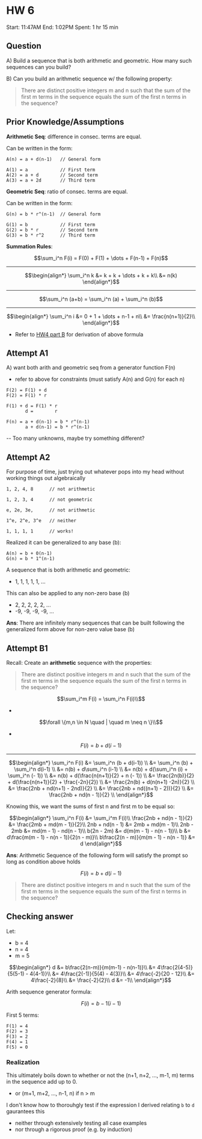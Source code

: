 # HW 6

Start: 11:47AM
End: 1:02PM
Spent: 1 hr 15 min

## Question

A) Build a sequence that is both arithmetic and geometric. How many such sequences can you build?

B) Can you build an arithmetic sequence w/ the following property: 
> There are distinct positive integers m and n such that the sum of the first m terms in the sequence equals the sum of the first n terms in the sequence?

## Prior Knowledge/Assumptions

**Arithmetic Seq**: difference in consec. terms are equal.

Can be written in the form:

```
A(n) = a + d(n-1)   // General form

A(1) = a            // First term
A(2) = a + d        // Second term
A(3) = a + 2d       // Third term
```

**Geometric Seq**: ratio of consec. terms are equal.

Can be written in the form:

```
G(n) = b * r^(n-1)  // General form

G(1) = b            // First term
G(2) = b * r        // Second term
G(3) = b * r^2      // Third term
```

**Summation Rules**:
```math
\sum_i^n F(i)  = F(0) + F(1) + \dots + F(n-1) + F(n)
```
---
```math
\begin{align*}
\sum_i^n k     &= k + k + \dots + k + k\\
               &= n(k)
\end{align*}
```
---
```math
\sum_i^n (a+b) = \sum_i^n (a) + \sum_i^n (b)
```
---
```math
\begin{align*}
\sum_i^n i     &= 0 + 1 + \dots + n-1 + n\\
               &= \frac{n(n+1)}{2}\\
\end{align*}
```
- Refer to [HW4 part B](./hw4.md#part-b) for derivation of above formula

## Attempt A1

A) want both arith and geometric seq from a generator function F(n)
- refer to above for constraints (must satisfy A(n) and G(n) for each n)

```
F(2) = F(1) + d
F(2) = F(1) * r

F(1) + d = F(1) * r
       d =        r
```

```
F(n) = a + d(n-1) = b * r^(n-1)
       a + d(n-1) = b * r^(n-1)
```

-- Too many unknowns, maybe try something different?

## Attempt A2

For purpose of time, just trying out whatever pops into my head without working things out algebraically

```
1, 2, 4, 8      // not arithmetic

1, 2, 3, 4      // not geometric

e, 2e, 3e,      // not arithmetic

1^e, 2^e, 3^e   // neither

1, 1, 1, 1      // works!
```

Realized it can be generalized to any base (b): 
```
A(n) = b + 0(n-1)   
G(n) = b * 1^(n-1)
```

A sequence that is both arithmetic and geometric:
- 1, 1, 1, 1, 1, ... 

This can also be applied to any non-zero base (b)
- 2, 2, 2, 2, 2, ...
- -9, -9, -9, -9, ...

**Ans**: There are infinitely many sequences that can be built following the generalized form above for non-zero value base (b)

## Attempt B1

Recall: Create an **arithmetic** sequence with the properties:
> There are distinct positive integers m and n such that the sum of the first m terms in the sequence equals the sum of the first n terms in the sequence?
 
```math
\sum_i^m F(i) = \sum_i^n F(i)\\
```
-
```math
\forall \{m,n \in N \quad | \quad m \neq n \}\\
```
-
```math
F(i) = b + d(i-1)
```
---

```math
\begin{align*}

\sum_i^n F(i) &= \sum_i^n (b + d(i-1)) \\
              &= \sum_i^n (b) + \sum_i^n d(i-1) \\
              &= n(b) + d\sum_i^n (i-1) \\
              &= n(b) + d(\sum_i^n (i) + \sum_i^n (- 1)) \\
              &= n(b) + d(\frac{n(n+1)}{2} + n (- 1)) \\
              &= \frac{2n(b)}{2} + d(\frac{n(n+1)}{2} + \frac{-2n}{2}) \\
              &= \frac{2n(b) + d(n(n+1) -2n)}{2} \\
              &= \frac{2nb + nd(n+1) - 2nd)}{2} \\
              &= \frac{2nb + nd((n+1) - 2))}{2} \\
              &= \frac{2nb + nd(n - 1)}{2} \\
\end{align*}
```

Knowing this, we want the sums of first n and first m to be equal so:

```math
\begin{align*}
\sum_i^n F(i)                           &= \sum_i^m F(i)\\
\frac{2nb + nd(n - 1)}{2}               &= \frac{2mb + md(m - 1)}{2}\\
2nb + nd(n - 1)                         &= 2mb + md(m - 1)\\
2nb - 2mb                               &= md(m - 1) - nd(n - 1)\\
b(2n - 2m)                              &= d(m(m - 1) - n(n - 1))\\
b                                       &= d\frac{m(m - 1) - n(n - 1)}{2(n - m)}\\
b\frac{2(n - m)}{m(m - 1) - n(n - 1)}   &= d
\end{align*}
```

**Ans**: Arithmetic Sequence of the following form will satisfy the prompt so long as condition above holds

```math
F(i) = b + d(i-1)
```

> There are distinct positive integers m and n such that the sum of the first m terms in the sequence equals the sum of the first n terms in the sequence?

## Checking answer

Let: 
- b = 4
- n = 4
- m = 5

```math
\begin{align*}
d &= b\frac{2(n-m)}{m(m-1) - n(n-1)}\\
  &= 4\frac{2(4-5)}{5(5-1) - 4(4-1)}\\
  &= 4\frac{2(-1)}{5(4) - 4(3)}\\
  &= 4\frac{-2}{20 - 12}\\
  &= 4\frac{-2}{8}\\
  &= \frac{-2}{2}\\
d &= -1\\
\end{align*}
```

Arith sequence generator formula:
```math
F(i) = b - 1(i-1)
```

First 5 terms:
```
F(1) = 4
F(2) = 3
F(3) = 2
F(4) = 1
F(5) = 0
```

### Realization

This ultimately boils down to whether or not the (n+1, n+2, ..., m-1, m) terms in the sequence add up to 0.
- or (m+1, m+2, ..., n-1, n) if n > m

I don't know how to thorouhgly test if the expression I derived relating `b` to `d` gaurantees this
- neither through extensively testing all case examples
- nor through a rigorous proof (e.g. by induction)